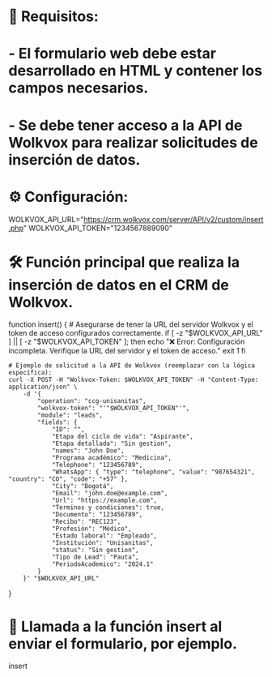 # 🚀 Requisitos:
# - El formulario web debe estar desarrollado en HTML y contener los campos necesarios.
# - Se debe tener acceso a la API de Wolkvox para realizar solicitudes de inserción de datos.

# ⚙️ Configuración:
WOLKVOX_API_URL="https://crm.wolkvox.com/server/API/v2/custom/insert.php"
WOLKVOX_API_TOKEN="1234567889090"

# 🛠️ Función principal que realiza la inserción de datos en el CRM de Wolkvox.
function insert() {
    # Asegurarse de tener la URL del servidor Wolkvox y el token de acceso configurados correctamente.
    if [ -z "$WOLKVOX_API_URL" ] || [ -z "$WOLKVOX_API_TOKEN" ]; then
        echo "❌ Error: Configuración incompleta. Verifique la URL del servidor y el token de acceso."
        exit 1
    fi

    # Ejemplo de solicitud a la API de Wolkvox (reemplazar con la lógica específica):
    curl -X POST -H "Wolkvox-Token: $WOLKVOX_API_TOKEN" -H "Content-Type: application/json" \
        -d '{
            "operation": "ccg-unisanitas",
            "wolkvox-token": "'"$WOLKVOX_API_TOKEN"'",
            "module": "leads",
            "fields": {
                "ID": "",
                "Etapa del ciclo de vida": "Aspirante",
                "Etapa detallada": "Sin gestion",
                "names": "John Doe",
                "Programa académico": "Medicina",
                "Telephone": "123456789",
                "WhatsApp": { "type": "telephone", "value": "987654321", "country": "CO", "code": "+57" },
                "City": "Bogotá",
                "Email": "john.doe@example.com",
                "Url": "https://example.com",
                "Terminos y condiciones": true,
                "Documento": "123456789",
                "Recibo": "REC123",
                "Profesión": "Médico",
                "Estado laboral": "Empleado",
                "Institución": "Unisanitas",
                "status": "Sin gestion",
                "Tipo de Lead": "Pauta",
                "PeriodoAcademico": "2024.1"
            }
        }' "$WOLKVOX_API_URL"
}

# 🚀 Llamada a la función insert al enviar el formulario, por ejemplo.
insert
